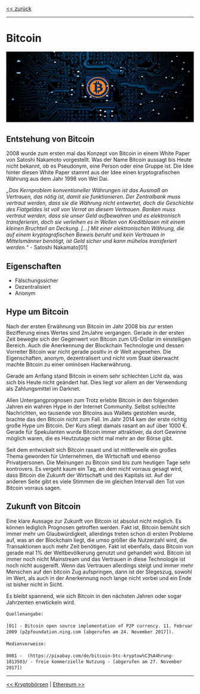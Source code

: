 [<< zurück](05_01_cryptocurrencies.md)

***

# Bitcoin

![Bild von Bitcoin](files/bitcoin.jpg)

## Entstehung von Bitcoin

2008 wurde zum ersten mal das Konzept von Bitcoin in einem White Paper von Satoshi Nakamoto vorgestellt. Was der Name Bitcoin aussagt bis Heute nicht bekannt, ob es Pseudonym, eine Person oder eine Gruppe ist. Die Idee hinter diesen White Paper stammt aus der Idee einen kryptografischen Währung aus dem Jahr 1998 von Wei Dai. 

_„Das Kernproblem konventioneller Währungen ist das Ausmaß an Vertrauen, das nötig ist, damit sie funktionieren. Der Zentralbank muss vertraut werden, dass sie die Währung nicht entwertet, doch die Geschichte des Fiatgeldes ist voll von Verrat an diesem Vertrauen. Banken muss vertraut werden, dass sie unser Geld aufbewahren und es elektronisch transferieren, doch sie verleihen es in Wellen von Kreditblasen mit einem kleinen Bruchteil an Deckung. [...]
 Mit einer elektronischen Währung, die auf einem kryptografischen Beweis beruht und kein Vertrauen in Mittelsmänner benötigt, ist Geld sicher und kann mühelos transferiert werden.“_ - Satoshi Nakamato[01]

## Eigenschaften

- Fälschungssicher
- Dezentralisiert
- Anonym

## Hype um Bitcoin

Nach der ersten Erwähnung von Bitcoin im Jahr 2008 bis zur ersten Bezifferung eines Wertes sind 2mJahre vergangen. Gerade in der ersten Zeit bewegte sich der Gegenwert von Bitcoin zum US-Dollar im einstelligen Bereich. Auch die Anerkennung der Blockchain Technologie und dessen Vorreiter Bitcoin war nicht gerade positiv in dr Welt angesehen. Die Eigenschaften, anonym, dezentralisert und nicht vom Staat überwacht machte Bitcoin zu einer ominösen Hackerwährung.

Gerade am Anfang stand Bitcoin in einem sehr schlechten Licht da, was sich bis Heute nicht geändert hat. Dies liegt vor allem an der Verwendung als Zahlungsmittel im Darknet.

Allen Untergangprognosen zum Trotz erlebte Bitcoin in den folgenden Jahren ein wahren Hype in der Internet Community. Selbst schlechte Nachrichten, wo tausende von Bitcoins aus Wallets gestohlen wurde, brachte das den Bitcoin nicht zum Fall. Im Jahr 2014 kam der erste richtig große Hype um Bitcoin. Der Kurs stiegt damals rasant an auf über 1000 €. Gerade für Spekulanten wurde Bitcoin immer attraktiver, da dort Gewinne möglich waren, die es Heutzutage nicht mal mehr an der Börse gibt.

Seit dem entwickelt sich Bitcoin rasant und ist mittlerweile ein großes Thema geworden für Unternehmen, die Wirtschaft und ebenso Privatpersonen. Die Meinungen zu Bitcoin sind bis zum heutigen Tage sehr kontrovers. Es vergeht kaum ein Tag, an dem nicht vorraus gesagt wird, dass Bitcoin die Zukunft der Wirtschaft und des Kapitals ist. Auf der anderen Seite gibt es viele Stimmen die im gleichen Intervall den Tot von Bitcoin vorraus sagen.

## Zukunft von Bitcoin

Eine klare Aussage zur Zukunft von Bitcoin ist absolut nicht möglich. Es können lediglich Prognosen getroffen werden. Fakt ist, Bitcoin bemüht sich immer mehr um Glaubwürdigkeit, allerdings treten schon di ersten Probleme auf, was an der Blockchain liegt, die umso größer die Nutzerzahl wird, die Transaktionen auch mehr Zeit benötigen. Fakt ist ebenfalls, dass Bitcoin von gerade mal 1% der Weltbevölkerung genutzt und gehandelt wird. Bitcoin ist immer noch nicht Mainstream und das Vertrauen in diese Technologie ist noch nicht ausgereift. Wenn das Vertrauen allerdings steigt und immer mehr Menschen auf den bitcoin Zug aufspringen, dann ist der SIegeszug, sowohl im Wert, als auch in der Anerkennung noch lange nicht vorbei und ein Ende ist bisher nicht in Sicht.

Es bleibt spannend, wie sich Bitcoin in den nächsten Jahren oder sogar Jahrzenten enwtickeln wird.

```
Quellenangabe:

[01] - Bitcoin open source implementation of P2P currency. 11. Februar 2009 (p2pfoundation.ning.com [abgerufen am 24. November 2017]).

Medienverweise:

0001 -  (https://pixabay.com/de/bitcoin-btc-kryptow%C3%A4hrung-1813503/ - freie kommerzielle Nutzung - [abgerufen am 27. November 2017])

```

***

[<< Kryptobörsen](05_01_cryptocurrencies.md) | [Ethereum >>](05_01_cryptocurrencies.md)